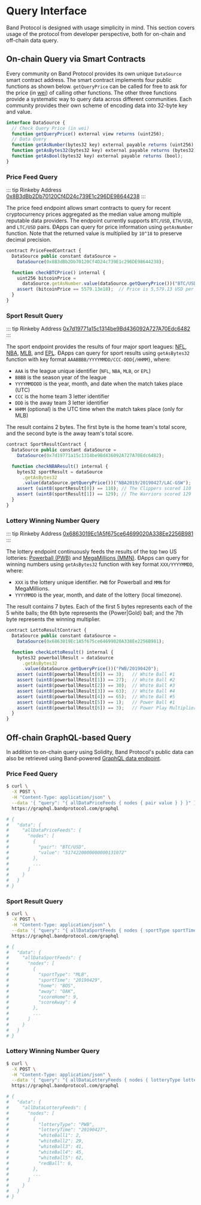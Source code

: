 # Query Interface

Band Protocol is designed with usage simplicity in mind. This section covers usage of the protocol from developer perspective, both for on-chain and off-chain data query.

## On-chain Query via Smart Contracts

Every community on Band Protocol provides its own unique `DataSource` smart contract address. The smart contract implements four public functions as shown below. `getQueryPrice` can be called for free to ask for the price (in [wei](http://ethdocs.org/en/latest/ether.html)) of calling other functions. The other three functions provide a systematic way to query data across different communities. Each community provides their own scheme of encoding data into 32-byte key and value.

```typescript
interface DataSource {
  // Check Query Price (in wei)
  function getQueryPrice() external view returns (uint256);
  // Data Query
  function getAsNumber(bytes32 key) external payable returns (uint256);
  function getAsBytes32(bytes32 key) external payable returns (bytes32);
  function getAsBool(bytes32 key) external payable returns (bool);
}
```

### Price Feed Query

::: tip Rinkeby Address
[0x8B3dBb2Db70120Cf4D24c739E1c296DE98644238](https://rinkeby.etherscan.io/address/0x8B3dBb2Db70120Cf4D24c739E1c296DE98644238)
:::

The price feed endpoint allows smart contracts to query for recent cryptocurrency prices aggregated as the median value among multiple reputable data providers. The endpoint currently supports `BTC/USD`, `ETH/USD`, and `LTC/USD` pairs. ÐApps can query for price information using `getAsNumber` function. Note that the returned value is multiplied by `10^18` to preserve decimal precision.

```typescript
contract PriceFeedContract {
  DataSource public constant dataSource =
    DataSource(0x8B3dBb2Db70120Cf4D24c739E1c296DE98644238);

  function checkBTCPrice() internal {
    uint256 bitcoinPrice =
      dataSource.getAsNumber.value(dataSource.getQueryPrice())("BTC/USD");
    assert (bitcoinPrice == 5579.13e18);  // Price is 5,579.13 USD per Bitcoin
  }
}
```

### Sport Result Query

::: tip Rinkeby Address
[0x7d19771a15c1314be9Bd436092A727A70Edc6482](https://rinkeby.etherscan.io/address/0x7d19771a15c1314be9Bd436092A727A70Edc6482)
:::

The sport endpoint provides the results of four major sport leagues: [NFL](https://www.nfl.com), [NBA](https://www.nba.com/), [MLB](https://www.mlb.com/), and [EPL](https://www.premierleague.com/). ÐApps can query for sport results using `getAsBytes32` function with key format `AAABBBB/YYYYMMDD/CCC-DDD{/HHMM}`, where:

- `AAA` is the league unique identifier (`NFL`, `NBA`, `MLB`, or `EPL`)
- `BBBB` is the season year of the league
- `YYYYMMDDDD` is the year, month, and date when the match takes place (UTC)
- `CCC` is the home team 3 letter identifier
- `DDD` is the away team 3 letter identifier
- `HHMM` (optional) is the UTC time when the match takes place (only for MLB)

The result contains 2 bytes. The first byte is the home team's total score, and the second byte is the away team's total score.

```typescript
contract SportResultContract {
  DataSource public constant dataSource =
    DataSource(0x7d19771a15c1314be9Bd436092A727A70Edc6482);

  function checkNBAResult() internal {
    bytes32 sportResult = dataSource
      .getAsBytes32
      .value(dataSource.getQueryPrice())("NBA2019/20190427/LAC-GSW");
    assert (uint8(sportResult[0]) == 110); // The Clippers scored 110
    assert (uint8(sportResult[1]) == 129); // The Warriors scored 129
  }
}
```

### Lottery Winning Number Query

::: tip Rinkeby Address
[0x6863019Ec1A5f675ce64699020A338Ee2256B981](https://rinkeby.etherscan.io/address/0x6863019Ec1A5f675ce64699020A338Ee2256B981)
:::

The lottery endpoint continuously feeds the results of the top two US lotteries: [Powerball (PWB)](https://www.powerball.com) and [MegaMillions (MMN)](https://www.megamillions.com/). ÐApps can query for winning numbers using `getAsBytes32` function with key format `XXX/YYYYMMDD`, where:

- `XXX` is the lottery unique identifier. `PWB` for Powerball and `MMN` for MegaMillions.
- `YYYYMMDD` is the year, month, and date of the lottery (local timezone).

The result contains 7 bytes. Each of the first 5 bytes represents each of the 5 white balls; the 6th byte represents the {Power|Gold} ball; and the 7th byte represents the winning multiplier.

```typescript
contract LottoResultContract {
  DataSource public constant dataSource =
    DataSource(0x6863019Ec1A5f675ce64699020A338Ee2256B981);

  function checkLottoResult() internal {
    bytes32 powerballResult = dataSource
      .getAsBytes32
      .value(dataSource.getQueryPrice())("PWB/20190420");
    assert (uint8(powerballResult[0]) == 3);   // White Ball #1
    assert (uint8(powerballResult[1]) == 27);  // White Ball #2
    assert (uint8(powerballResult[2]) == 30);  // White Ball #3
    assert (uint8(powerballResult[3]) == 63);  // White Ball #4
    assert (uint8(powerballResult[4]) == 65);  // White Ball #5
    assert (uint8(powerballResult[5]) == 1);   // Power Ball #1
    assert (uint8(powerballResult[6]) == 3);   // Power Play Multiplier
  }
}
```

## Off-chain GraphQL-based Query

In addition to on-chain query using Solidity, Band Protocol's public data can also be retrieved using Band-powered [GraphQL data endpoint](https://graphql.bandprotocol.com/graphiql).

### Price Feed Query

```bash
$ curl \
  -X POST \
  -H "Content-Type: application/json" \
  --data '{ "query": "{ allDataPriceFeeds { nodes { pair value } } }" }' \
  https://graphql.bandprotocol.com/graphql

# {
#   "data": {
#     "allDataPriceFeeds": {
#       "nodes": [
#         {
#           "pair": "BTC/USD",
#           "value": "5174220000000000131072"
#         },
#         ...
#       ]
#     }
#   }
# }
```

### Sport Result Query

```bash
$ curl \
  -X POST \
  -H "Content-Type: application/json" \
  --data '{ "query": "{ allDataSportFeeds { nodes { sportType sportTime home away scoreHome scoreAway } } }" }' \
  https://graphql.bandprotocol.com/graphql

# {
#   "data": {
#     "allDataSportFeeds": {
#       "nodes": [
#         {
#           "sportType": "MLB",
#           "sportTime": "20190429",
#           "home": "BOS",
#           "away": "OAK",
#           "scoreHome": 9,
#           "scoreAway": 4
#         },
#         ...
#       ]
#     }
#   }
# }
```

### Lottery Winning Number Query

```bash
$ curl \
  -X POST \
  -H "Content-Type: application/json" \
  --data '{ "query": "{ allDataLotteryFeeds { nodes { lotteryType lotteryTime whiteBall1 whiteBall2 whiteBall3 whiteBall4 redBall } } }" }' \
  https://graphql.bandprotocol.com/graphql

# {
#   "data": {
#     "allDataLotteryFeeds": {
#       "nodes": [
#         {
#           "lotteryType": "PWB",
#           "lotteryTime": "20190427",
#           "whiteBall1": 2,
#           "whiteBall2": 29,
#           "whiteBall3": 41,
#           "whiteBall4": 45,
#           "whiteBall5": 62,
#           "redBall": 6,
#         },
#         ...
#       ]
#     }
#   }
# }
```

